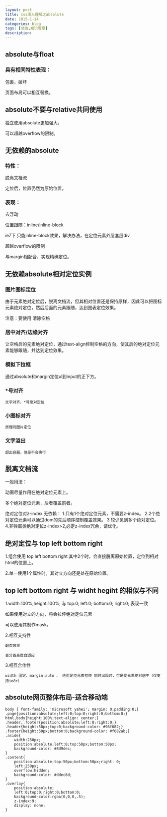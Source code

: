 ```yaml
---
layout: post
title: css深入理解之absolute
date: 2015-1-14
categories: blog
tags: [总结,知识管理]
description: 
---
```


## absolute与float

### 具有相同特性表现：

包裹，破坏

页面布局可以相互替换。

## absolute不要与relative共同使用

独立使用absolute更加强大。

可以超越overflow的限制。

## 无依赖的absolute

### 特性：

脱离文档流

定位后，位置仍然为原始位置。

### 表现：

去浮动

位置跟随：inline/inline-block

ie7下 只能inline-block效果，解决办法，在定位元素外层套层div

超越overflow的限制

与margin相配合，实现精确定位。


## 无依赖absolute相对定位实例

### 图片图标定位

由于元素绝对定位后，脱离文档流，但其相对位置还是保持原样，因此可以把图标元素绝对定位，然后后面的元素跟随，达到图表定位效果。

注意：要使用<!-- --> 清除空格


### 居中对齐/边缘对齐
让空格后的元素绝对定位，通过text-align控制空格的方向，使其后的绝对定位元素能够跟随，并达到定位效果。


### 模拟下拉框
通过absolute和margin定位ul到input的正下方。

### *号对齐
	文字对齐，*号绝对定位		

### 小图标对齐
	
	原理同图片定位

### 文字溢出
	
	超出容器，但是不会换行


## 脱离文档流

一般用法：

动画尽量作用在绝对定位元素上。

多个绝对定位元素，后者覆盖前者。

绝对定位对z-index 无依赖：
	1.只有1个绝对定位元素，不需要z-index。
	2.2个绝对定位元素可以通过dom的先后顺序控制覆盖效果。
	3.较少见到多个绝对定位。
	4.非弹窗类绝对定位z-index>2,必定z-index冗余，请优化。


## 绝对定位与 top left bottom right

1.组合使用 top left bottom right 其中2个时，会直接脱离原始位置，定位到相对html的位置上。

2.单一使用1个属性时，其对立方向还是处在原始位置。


## top left bottom right 与 widht hegiht 的相似与不同

1.width:100%;height:100%; 与 top:0; left:0; bottom:0; right:0; 表现一致

如果使用对立的方向，将会拉伸绝对定位元素

可以使用其制作mask。

2.相互支持性

	翻页效果

	百分百高度自适应

3.相互合作性
	
	width 固定、margin:auto 、 绝对定位元素拉伸 同时出现时，可是使元素绝对居中（仅支持ie8+）


## absolute网页整体布局-适合移动端

	body { font-family: 'microsoft yahei'; margin: 0;padding:0;}
    .page{position:absolute;left:0;top:0;right:0;bottom:0;}
    html,body{height:100%;text-align: center;}
    .header,.footer{position:absolute;left:0;right:0;}
    .header{height:50px;top:0;background-color: #98f682;}
    .footer{height:50px;bottom:0;background-color: #f682ab;}
    .aside{
        width:250px;
        position:absolute;left:0;top:50px;bottom:50px;
        background-color: #8d9dec;
    }
    .content{
        position:absolute;top:50px;bottom:50px;right: 0;
        left:250px;
        overflow:hidden;
        background-color: #ddec8d;
    }
    .overlay{
        position:absolute;
        left:0;top:0;right:0;bottom:0;
        background-color:rgba(0,0,0,.5);
        z-index:9;
        display: none;
    }










